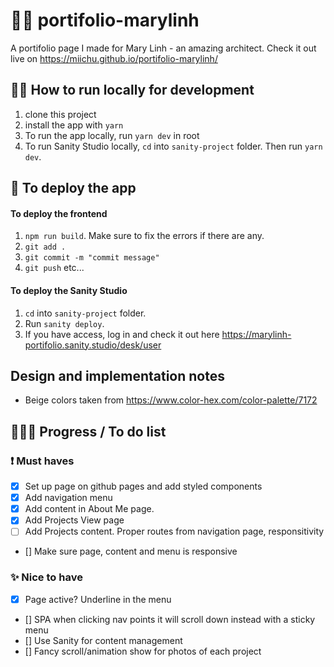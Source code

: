# 👩🏻 portifolio-marylinh

A portifolio page I made for Mary Linh - an amazing architect. Check it out live on https://miichu.github.io/portifolio-marylinh/

## 🏃🏻 How to run locally for development

1. clone this project
2. install the app with `yarn`
3. To run the app locally, run `yarn dev` in root
4. To run Sanity Studio locally, `cd` into `sanity-project` folder. Then run `yarn dev`.

## 🚀 To deploy the app

#### To deploy the frontend

1. `npm run build`. Make sure to fix the errors if there are any.
2. `git add .`
3. `git commit -m "commit message"`
4. `git push` etc...

#### To deploy the Sanity Studio

1. `cd` into `sanity-project` folder.
2. Run `sanity deploy`.
3. If you have access, log in and check it out here https://marylinh-portifolio.sanity.studio/desk/user

## Design and implementation notes

- Beige colors taken from https://www.color-hex.com/color-palette/7172

## 👩🏻‍💻 Progress / To do list

### ❗ Must haves

- [x] Set up page on github pages and add styled components
- [x] Add navigation menu
- [x] Add content in About Me page.
- [x] Add Projects View page
- [ ] Add Projects content. Proper routes from navigation page, responsitivity
- [] Make sure page, content and menu is responsive

### ✨ Nice to have

- [x] Page active? Underline in the menu
- [] SPA when clicking nav points it will scroll down instead with a sticky menu
- [] Use Sanity for content management
- [] Fancy scroll/animation show for photos of each project
